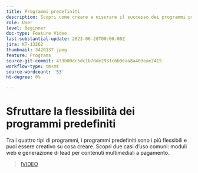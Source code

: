 ```yaml
---
title: Programmi predefiniti
description: Scopri come creare e misurare il successo dei programmi predefiniti.
role: User
level: Beginner
doc-type: Feature Video
last-substantial-update: 2023-06-28T00:00:00Z
jira: KT-13262
thumbnail: 3420137.jpeg
feature: Programs
source-git-commit: 433b00dc5dc1b7dde2931c6b9eaa8a403eae2415
workflow-type: tm+mt
source-wordcount: '53'
ht-degree: 0%

---
```



# Sfruttare la flessibilità dei programmi predefiniti


Tra i quattro tipi di programmi, i programmi predefiniti sono i più flessibili e puoi essere creativo su cosa creare.
Scopri due casi d’uso comuni: moduli web e generazione di lead per contenuti multimediali a pagamento.

>[!VIDEO](https://video.tv.adobe.com/v/3420137?learn=on)
